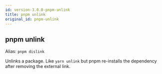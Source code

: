 ```yaml
---
id: version-3.0.0-pnpm-unlink
title: pnpm unlink
original_id: pnpm-unlink
---
```


## pnpm unlink

Alias: `pnpm dislink`

Unlinks a package. Like `yarn unlink` but pnpm re-installs the dependency
after removing the external link.
